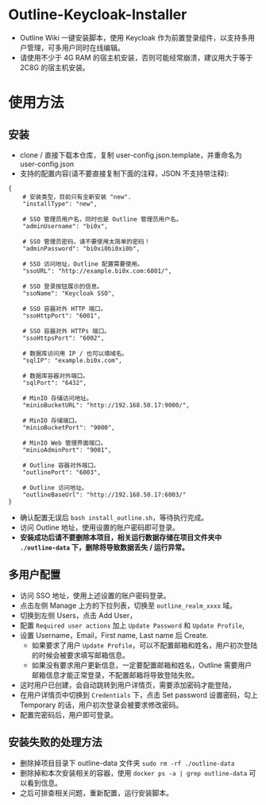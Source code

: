 # Outline-Keycloak-Installer
- Outline Wiki 一键安装脚本，使用 Keycloak 作为前置登录组件，以支持多用户管理，可多用户同时在线编辑。
- 请使用不少于 4G RAM 的宿主机安装，否则可能经常崩溃，建议用大于等于 2C8G 的宿主机安装。

# 使用方法

## 安装

- clone / 直接下载本仓库，复制 user-config.json.template，并重命名为 user-config.json
- 支持的配置内容(请不要直接复制下面的注释，JSON 不支持带注释):

```
{
    # 安装类型，目前只有全新安装 "new".
    "installType": "new",

    # SSO 管理员用户名，同时也是 Outline 管理员用户名。
    "adminUsername": "bi0x",

    # SSO 管理员密码，请不要使用太简单的密码！
    "adminPassword": "bi0xi0bi0xi0b",

    # SSO 访问地址，Outline 配置需要使用。
    "ssoURL": "http://example.bi0x.com:6001/",

    # SSO 登录按钮展示的信息。
    "ssoName": "Keycloak SSO",

    # SSO 容器对外 HTTP 端口。
    "ssoHttpPort": "6001",

    # SSO 容器对外 HTTPs 端口。
    "ssoHttpsPort": "6002",

    # 数据库访问用 IP / 也可以填域名。
    "sqlIP": "example.bi0x.com",

    # 数据库容器对外端口。
    "sqlPort": "6432",

    # MinIO 存储访问地址。
    "minioBucketURL": "http://192.168.50.17:9000/",

    # MinIO 存储端口。
    "minioBucketPort": "9000",

    # MinIO Web 管理界面端口。
    "minioAdminPort": "9001",

    # Outline 容器对外端口。
    "outlinePort": "6003",

    # Outline 访问地址。
    "outlineBaseUrl": "http://192.168.50.17:6003/"
}
```
- 确认配置无误后 `bash install_outline.sh`，等待执行完成。
- 访问 Outline 地址，使用设置的账户密码即可登录。
- **安装成功后请不要删除本项目，相关运行数据存储在项目文件夹中 `./outline-data` 下，删除将导致数据丢失 / 运行异常。**

## 多用户配置

- 访问 SSO 地址，使用上述设置的账户密码登录。
- 点击左侧 Manage 上方的下拉列表，切换至 `outline_realm_xxxx` 域。
- 切换到左侧 Users，点击 Add User，
- 配置 `Required user actions` 加上 `Update Password` 和 `Update Profile`,
- 设置 Username，Email，First name, Last name 后 Create.
    - 如果要求了用户 `Update Profile`，可以不配置邮箱和姓名，用户初次登陆的时候会被要求填写邮箱信息。
    - 如果没有要求用户更新信息，一定要配置邮箱和姓名，Outline 需要用户邮箱信息才能正常登录，不配置邮箱将导致登陆失败。
- 这时用户已创建，会自动跳转到用户详情页，需要添加密码才能登陆，
- 在用户详情页中切换到 `Credentials` 下，点击 Set password 设置密码，勾上 Temporary 的话，用户初次登录会被要求修改密码。
- 配置完密码后，用户即可登录。

## 安装失败的处理方法

- 删除掉项目目录下 outline-data 文件夹 `sudo rm -rf ./outline-data`
- 删除掉和本次安装相关的容器，使用 `docker ps -a | grep outline-data` 可以看到信息。
- 之后可排查相关问题，重新配置，运行安装脚本。
